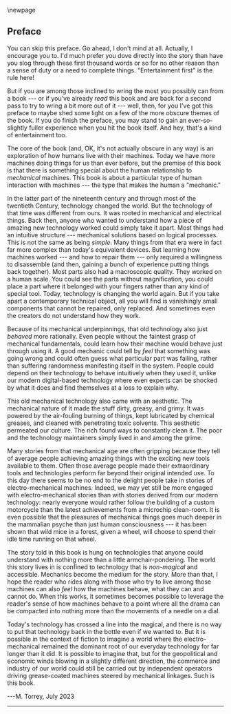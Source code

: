 
\newpage

<div style="page-break-before:always;"></div>  
  
[//]: # (./two_preface.md)

[//]: # (This is _two_ underscore preface because it should come after the diagrams.)


## Preface 

You can skip this preface. Go ahead, I don't mind at all. Actually, I encourage you to. I'd much prefer you dove directly into the story than have you slog through these first thousand words or so for no other reason than a sense of duty or a need to complete things. "Entertainment first" is the rule here!

But if you are among those inclined to wring the most you possibly can from a book --- or if you've already _read_ this book and are back for a second pass to try to wring a bit more out of it --- well, then, for you I've got this preface to maybe shed some light on a few of the more obscure themes of the book. If you do finish the preface, you may stand to gain an ever-so-slightly fuller experience when you hit the book itself. And hey, that's a kind of entertainment too.

The core of the book (and, OK, it's not actually obscure in any way) is an exploration of how humans live with their machines. Today we have more machines doing things for us than ever before, but the premise of this book is that there is something special about the human relationship to _mechanical_ machines. This book is about a particular type of human interaction with machines  --- the type that makes the human a "mechanic."

In the latter part of the nineteenth century and through most of the twentieth Century, technology changed the world. But the technology of that time was different from ours. It was rooted in mechanical and electrical things. Back then, anyone who wanted to understand how a piece of amazing new technology worked could simply take it apart. Most things had an intuitive structure --- mechanical solutions based on logical processes. This is not the same as being _simple_. Many things from that era were in fact far more complex than today's equivalent devices. But learning how machines worked --- and how to repair them --- only required a willingness to disassemble (and then, gaining a bunch of experience putting things back together). Most parts also had a macroscopic quality. They worked on a human scale. You could see the parts without magnification, you could place a part where it belonged with your fingers rather than any kind of special tool. Today, technology is changing the world again. But if you take apart a contemporary technical object, all you will find is vanishingly small components that cannot be repaired, only replaced. And sometimes even the creators do not understand how they work.

Because of its mechanical underpinnings, that old technology also just _behaved_ more rationally. Even people without the faintest grasp of mechanical fundamentals, could learn how their machine would behave just through using it. A good mechanic could tell by _feel_ that something was going wrong and could often guess what particular part was failing, rather than suffering randomness manifesting itself in the system. People could depend on their technology to behave intuitively when they used it, unlike our modern digital-based technology where even experts can be shocked by what it does and find themselves at a loss to explain why.

This old mechanical technology also came with an aesthetic. The mechanical nature of it made the stuff dirty, greasy, and grimy. It was powered by the air-fouling burning of things, kept lubricated by chemical greases, and cleaned with penetrating toxic solvents. This aesthetic permeated our culture. The rich found ways to constantly clean it. The poor and the technology maintainers simply lived in and among the grime.

Many stories from that mechanical age are often gripping because they tell of average people achieving amazing things with the exciting new tools available to them. Often those average people made their extraordinary tools and technologies perform far beyond their original intended use. To this day there seems to be no end to the delight people take in stories of electro-mechanical machines. Indeed, we may yet still be more engaged with electro-mechanical stories than with stories derived from our modern technology: nearly everyone would rather follow the building of a custom motorcycle than the latest achievements from a microchip clean-room. It is even possible that the pleasures of mechanical things goes much deeper in the mammalian psyche than just human consciousness --- it has been shown that wild mice in a forest, given a wheel, will choose to spend their idle time running on that wheel.

The story told in this book is hung on technologies that anyone could understand with nothing more than a little armchair-pondering. The world this story lives in is confined to technology that is _non-magical_ and accessible. Mechanics become the medium for the story. More than that, I hope the reader who rides along with those who try to live among those machines can also _feel_ how the machines behave, what they can and cannot do. When this works, it sometimes becomes possible to leverage the reader's sense of how machines behave to a point where all the drama can be compacted into nothing more than the movements of a needle on a dial. 

Today's technology has crossed a line into the magical, and there is no way to put that technology back in the bottle even if we wanted to. But it is possible in the context of fiction to imagine a world where the electro-mechanical remained the dominant root of our everyday technology for far longer than it did. It is possible to imagine that, but for the geopolitical and economic winds blowing in a slightly different direction, the commerce and industry of our world could still be carried out by independent operators driving grease-coated machines steered by mechanical linkages. Such is this book.

---M. Torrey, July 2023

--------------------------------------------------------------------------------

[//]: # (----- invisible character break)
 


